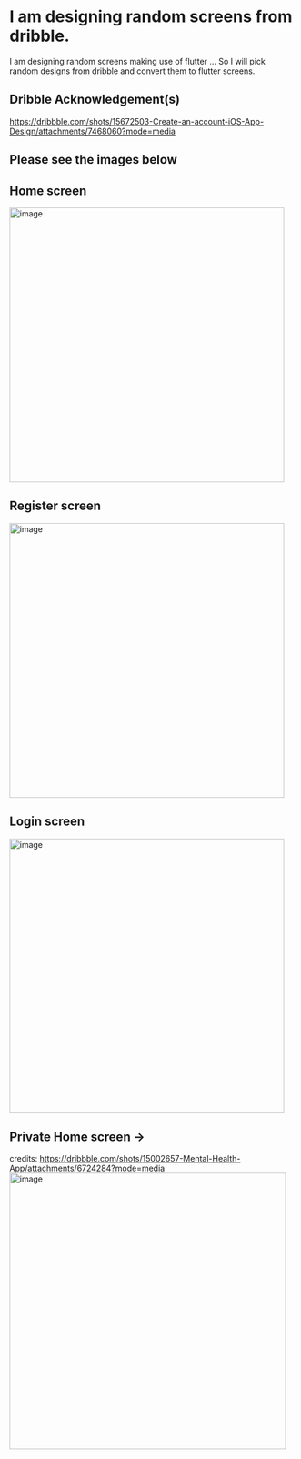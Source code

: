# I am designing random screens from dribble.

I am designing random screens making use of flutter ... So I will pick random designs from dribble and convert them to flutter screens.

## Dribble Acknowledgement(s)

https://dribbble.com/shots/15672503-Create-an-account-iOS-App-Design/attachments/7468060?mode=media

## Please see the images below

## Home screen

<img width="483" alt="image" src="https://github.com/AdetolaAremu/flutter-design-I/assets/75201167/42e87706-cd41-48e3-87b2-3add2cf6e29f">

## Register screen

<img width="483" alt="image" src="https://github.com/AdetolaAremu/flutter-design-I/assets/75201167/81f43065-c5ea-4173-9101-e74f60e06d65">

## Login screen

<img width="483" alt="image" src="https://github.com/AdetolaAremu/flutter-design-I/assets/75201167/0ddc054b-02c4-44e4-98a7-4780c56a47c8">

## Private Home screen -> 
credits: https://dribbble.com/shots/15002657-Mental-Health-App/attachments/6724284?mode=media
<img width="486" alt="image" src="https://github.com/AdetolaAremu/flutter-design-I/assets/75201167/cb84a51e-bf7c-4b5c-9418-8d2042afdbfd">

